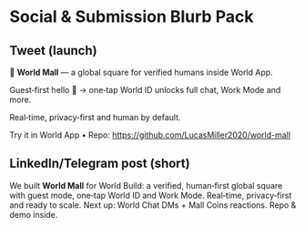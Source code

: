 # Social & Submission Blurb Pack

## Tweet (launch)

🚀 **World Mall** — a global square for verified humans inside World App.

Guest‑first hello 👋 → one‑tap World ID unlocks full chat, Work Mode and more.

Real‑time, privacy‑first and human by default.

Try it in World App • Repo: https://github.com/LucasMiller2020/world-mall

## LinkedIn/Telegram post (short)

We built **World Mall** for World Build: a verified, human‑first global square with guest mode, one‑tap World ID and Work Mode. Real‑time, privacy‑first and ready to scale. Next up: World Chat DMs + Mall Coins reactions. Repo & demo inside.
